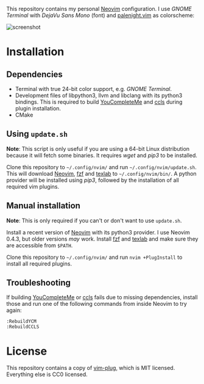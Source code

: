 This repository contains my personal [Neovim](https://neovim.io/)
configuration. I use _GNOME Terminal_ with _DejaVu Sans Mono_ (font) and
[palenight.vim](https://github.com/drewtempelmeyer/palenight.vim) as
colorscheme:

![screenshot](https://user-images.githubusercontent.com/8235638/68037890-0b511500-fcc9-11e9-98b1-e31aa40b06f2.png)

# Installation

## Dependencies

* Terminal with true 24-bit color support, e.g. _GNOME Terminal_.
* Development files of libpython3, llvm and libclang with its python3
  bindings. This is required to build
  [YouCompleteMe](https://github.com/ycm-core/YouCompleteMe) and
  [ccls](https://github.com/MaskRay/ccls) during plugin installation.
* CMake

## Using `update.sh`

**Note**: This script is only useful if you are using a 64-bit Linux
distribution because it will fetch some binaries. It requires _wget_ and
_pip3_ to be installed.

Clone this repository to `~/.config/nvim/` and run
`~/.config/nvim/update.sh`. This will download
[Neovim](https://neovim.io/), [fzf](https://github.com/junegunn/fzf) and
[texlab](https://texlab.netlify.com) to `~/.config/nvim/bin/`. A python
provider will be installed using _pip3_, followed by the installation of
all required vim plugins.

## Manual installation

**Note**: This is only required if you can't or don't want to use
`update.sh`.

Install a recent version of [Neovim](https://neovim.io/) with its python3
provider. I use Neovim 0.4.3, but older versions _may_ work. Install
[fzf](https://github.com/junegunn/fzf) and
[texlab](https://texlab.netlify.com) and make sure they are accessible from
`$PATH`.

Clone this repository to `~/.config/nvim/` and run `nvim +PlugInstall` to
install all required plugins.

## Troubleshooting

If building [YouCompleteMe](https://github.com/ycm-core/YouCompleteMe) or
[ccls](https://github.com/MaskRay/ccls) fails due to missing dependencies,
install those and run one of the following commands from inside Neovim to
try again:

```vim
:RebuildYCM
:RebuildCCLS
```

# License

This repository contains a copy of
[vim-plug](https://github.com/junegunn/vim-plug), which is MIT licensed.
Everything else is CC0 licensed.
